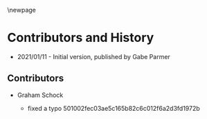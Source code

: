 \newpage

<!--
Copyright (c) 2021 by Gabe Parmer.

Redistribution of this file is permitted under the GNU General Public
License v2.
-->

# Contributors and History

- 2021/01/11 - Initial version, published by Gabe Parmer

## Contributors

- Graham Schock

	- fixed a typo 501002fec03ae5c165b82c6c012f6a2d3fd1972b
